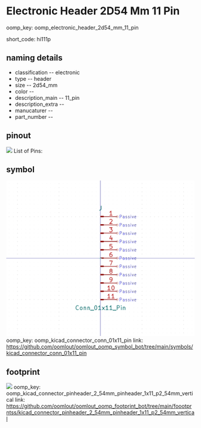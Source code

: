 # Electronic Header 2D54 Mm 11 Pin
oomp_key: oomp_electronic_header_2d54_mm_11_pin  

short_code: hi111p
## naming details
* classification -- electronic
* type -- header
* size -- 2d54_mm
* color -- 
* description_main -- 11_pin
* description_extra -- 
* manucaturer -- 
* part_number -- 
## pinout
![](working_pinout_600.png)
List of Pins:

## symbol

![](symbol/0/working/working_600.png)
oomp_key: oomp_kicad_connector_conn_01x11_pin
link: https://github.com/oomlout/oomlout_oomp_symbol_bot/tree/main/symbols/kicad_connector_conn_01x11_pin


## footprint

![](footprint/0/working/working_600.png)
oomp_key: oomp_kicad_connector_pinheader_2_54mm_pinheader_1x11_p2_54mm_vertical
link: https://github.com/oomlout/oomlout_oomp_footprint_bot/tree/main/foootprntss/kicad_connector_pinheader_2_54mm_pinheader_1x11_p2_54mm_vertical
